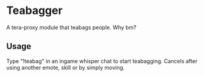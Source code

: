 # Teabagger
A tera-proxy module that teabags people. Why bm?

## Usage
Type "!teabag" in an ingame whisper chat to start teabagging.
Cancels after using another emote, skill or by simply moving.
